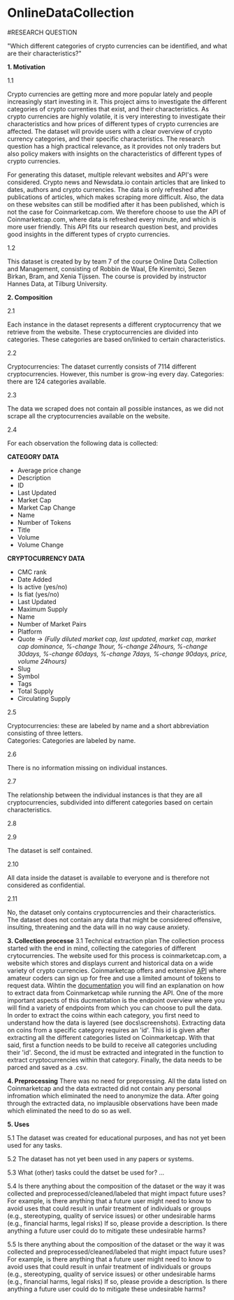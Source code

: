 # OnlineDataCollection

#RESEARCH QUESTION

"Which different categories of crypto currencies can be identified, and what are their characteristics?"

__1. Motivation__

1.1
 
Crypto currencies are getting more and more popular lately and people increasingly start investing in it. This project aims to investigate the different categories of crypto currenties that exist, and their characteristics. As crypto currencies are highly volatile, it is very interesting to investigate their characteristics and how prices of different types of crypto currencies are affected. The dataset will provide users with a clear overview of crypto currency categories, and their specific characteristics. The research question has a high practical relevance, as it provides not only traders but also policy makers with insights on the characteristics of different types of crypto currencies. 

For generating this dataset, multiple relevant websites and API's were considered. Crypto news and Newsdata.io contain articles that are linked to dates, authors and crypto currencies. The data is only refreshed after publications of articles, which makes scraping more difficult. Also, the data on these websites can still be modified after it has been published, which is not the case for Coinmarketcap.com. We therefore choose to use the API of Coinmarketcap.com, where data is refreshed every minute, and which is more user friendly. This API fits our research question best, and provides good insights in the different types of crypto currencies.

1.2

This dataset is created by by team 7 of the course Online Data Collection and Management, consisting of Robbin de Waal, Efe Kiremitci, Sezen Birkan, Bram, and Xenia Tijssen. The course is provided by instructor Hannes Data, at Tilburg University.

__2. Composition__

2.1

Each instance in the dataset represents a different cryptocurrency that we retrieve from the website. These cryptocurrencies are divided into categories. These categories are based on/linked to certain characteristics.

2.2

Cryptocurrencies: The dataset currently consists of 7114 different cryptocurrencies. However, this number is grow-ing every day. 
Categories: there are 124 categories available.

2.3 

The data we scraped does not contain all possible instances, as we did not scrape all the cryptocurrencies available on the website. 

2.4

For each observation the following data is collected: 

__CATEGORY DATA__
- Average price change
- Description
- ID
- Last Updated
- Market Cap
- Market Cap Change
- Name
- Number of Tokens
- Title
- Volume
- Volume Change

__CRYPTOCURRENCY DATA__
- CMC rank 
- Date Added
- Is active (yes/no)
- Is fiat (yes/no)
- Last Updated
- Maximum Supply
- Name
- Number of Market Pairs
- Platform
- Quote -> _(Fully diluted market cap, last updated, market cap, market cap dominance, %-change 1hour, %-change 24hours, %-change 30days, %-change 60days, %-change 7days, %-change 90days, price, volume 24hours)_
- Slug
- Symbol
- Tags
- Total Supply
- Circulating Supply

2.5

Cryptocurrencies: these are labeled by name and a short abbreviation consisting of three letters.  
Categories: Categories are labeled by name. 

2.6

There is no information missing on individual instances. 

2.7

The relationship between the individual instances is that they are all cryptocurrencies, subdivided into different categories based on certain characteristics. 

2.8

2.9

The dataset is self contained.

2.10

All data inside the dataset is available to everyone and is therefore not considered as confidential. 

2.11

No, the dataset only contains cryptocurrencies and their characteristics. The dataset does not contain any data that might be considered offensive, insulting, threatening and the data will in no way cause anxiety. 

__3. Collection processe__
3.1 Technical extraction plan 
The collection process started with the end in mind, collecting the categories of different crytocurrencies. The website used for this process is coinmarketcap.com, a website which stores and displays current and historical data on a wide variety of crypto currencies. 
Coinmarketcap offers and extensive [API](https://coinmarketcap.com/api) where amateur coders can sign up for free and use a limited amount of tokens to request data. 
Wihtin the [documentation](https://coinmarketcap.com/api/documentation/v1/v) you will find an explanation on how to extract data from Coinmarketcap while running the API. One of the more important aspects of this ducmentation is the endpoint overview where you will find a variety of endpoints from which you can choose to pull the data.
In order to extract the coins within each category, you first need to understand how the data is layered (see docs\screenshots\). Extracting data on coins from a specific category requires an 'id'. This id is given after  extracting all the different categories listed on Coinmarketcap. With that said, first a function needs to be build to receive all categories uncluding their 'id'. Second, the id must be extracted and integrated in the function to extract cryptocurrencies within that category. Finally, the data needs to be parced and saved as a .csv.

__4. Preprocessing__
There was no need for preporessing. All the data listed on Coinmarketcap and the data extracted did not contain any personal infromation which eliminated the need to anonymize the data. After going through the extracted data, no implausible observations have been made which eliminated the need to do so as well.

__5. Uses__

5.1
The dataset was created for educational purposes, and has not yet been used for any tasks.

5.2
The dataset has not yet been used in any papers or systems.

5.3
What (other) tasks could the datset be used for? ...

5.4
Is there anything about the composition of the dataset or the way it was collected and preprocessed/cleaned/labeled that might impact future uses? For example, is there anything that a future user might need to know to avoid uses that could result in unfair treatment of individuals or groups (e.g., stereotyping, quality of service issues) or other undesirable harms (e.g., financial harms, legal risks) If so, please provide a description. Is there anything a future user could do to mitigate these undesirable harms?

5.5
Is there anything about the composition of the dataset or the way it was collected and preprocessed/cleaned/labeled that might impact future uses? For example, is there anything that a future user might need to know to avoid uses that could result in unfair treatment of individuals or groups (e.g., stereotyping, quality of service issues) or other undesirable harms (e.g., financial harms, legal risks) If so, please provide a description. Is there anything a future user could do to mitigate these undesirable harms?
